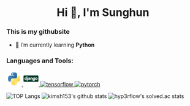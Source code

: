 
  <h1 align="center">Hi 👋, I'm Sunghun</h1>
  <h3>This is my githubsite</h3>

   - 🌱 I’m currently learning **Python**


<h3 align="left">Languages and Tools:</h3>
<p align="left"> <a href="https://www.python.org" target="_blank"> <img src="https://raw.githubusercontent.com/devicons/devicon/master/icons/python/python-original.svg" alt="python" width="40" height="40"/> </a> <a href="https://www.djangoproject.com/" target="_blank"> <img src="https://raw.githubusercontent.com/devicons/devicon/master/icons/django/django-original.svg" alt="django" width="40" height="40"/> </a> <a href="https://www.tensorflow.org" target="_blank"> <img src="https://www.vectorlogo.zone/logos/tensorflow/tensorflow-icon.svg" alt="tensorflow" width="40" height="40"/> </a><a href="https://pytorch.org/" target="_blank"> <img src="https://www.vectorlogo.zone/logos/pytorch/pytorch-icon.svg" alt="pytorch" width="40" height="40"/> </a> </p>

![TOP Langs](https://github-readme-stats.vercel.app/api/top-langs/?username=kimsh153&hide=jupyter%20notebook&layout=compact&thema=merko)
![kimsh153's github stats](https://github-readme-stats.vercel.app/api?username=kimsh153&theme=chartreuse-dark&show_icons=true)
![hyp3rflow's solved.ac stats](https://github-readme-solvedac.hyp3rflow.vercel.app/api/?handle=kimsh153)
  
